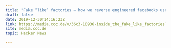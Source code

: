 ```yaml
---
title: "Fake “like” factories – how we reverse engineered facebooks user IDs [video]"
draft: false
date: 2019-12-30T14:16:23Z
link: https://media.ccc.de/v/36c3-10936-inside_the_fake_like_factories?utm_medium=RSS&utm_source=hune
site: media.ccc.de
topic: Hacker News  

---
```

